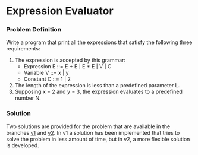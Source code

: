 # Expression Evaluator

### Problem Definition

Write a program that print all the expressions that satisfy the following three requirements:

1. The expression is accepted by this grammar:
    - Expression E ::= E + E | E * E | V | C
    - Variable V ::= x | y
    - Constant C ::= 1 | 2
2. The length of the expression is less than a predefined parameter L.
3. Supposing x = 2 and y = 3, the expression evaluates to a predefined number N.

### Solution

Two solutions are provided for the problem that are available in the 
branches [v1](https://github.com/reza-ghanbari/ExpressionEvaluator/tree/v1)
and [v2](https://github.com/reza-ghanbari/ExpressionEvaluator/tree/v2).
In v1 a solution has been implemented that tries to solve the problem in less amount of time, 
but in v2, a more flexible solution is developed.